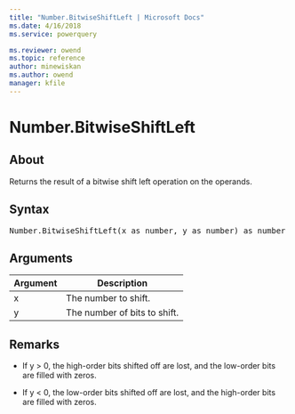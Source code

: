 ```yaml
---
title: "Number.BitwiseShiftLeft | Microsoft Docs"
ms.date: 4/16/2018
ms.service: powerquery

ms.reviewer: owend
ms.topic: reference
author: minewiskan
ms.author: owend
manager: kfile
---
```

# Number.BitwiseShiftLeft

  
## About  
Returns the result of a bitwise shift left operation on the operands.  
  
## Syntax

<pre>
Number.BitwiseShiftLeft(x as number, y as number) as number  
</pre>
  
## Arguments  
  
|Argument|Description|  
|------------|---------------|  
|x|The number to shift.|  
|y|The number of bits to shift.|  
  
## <a name="__toc360792371"></a>Remarks  
  
-   If y &gt; 0, the high-order bits shifted off are lost, and the low-order bits are filled with zeros.  
  
-   If y &lt; 0, the low-order bits shifted off are lost, and the high-order bits are filled with zeros.  
  
